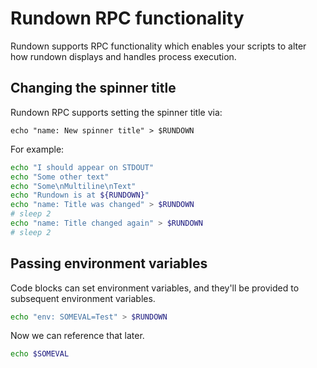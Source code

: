 # Rundown RPC functionality

Rundown supports RPC functionality which enables your scripts to alter how rundown displays and handles process execution.

## Changing the spinner title

Rundown RPC supports setting the spinner title via:

    echo "name: New spinner title" > $RUNDOWN

For example:

``` bash stdout
echo "I should appear on STDOUT"
echo "Some other text"
echo "Some\nMultiline\nText"
echo "Rundown is at ${RUNDOWN}"
echo "name: Title was changed" > $RUNDOWN
# sleep 2
echo "name: Title changed again" > $RUNDOWN
# sleep 2
```

## Passing environment variables

Code blocks can set environment variables, and they'll be provided to subsequent environment variables.

``` bash reveal nospin
echo "env: SOMEVAL=Test" > $RUNDOWN
```

Now we can reference that later.

``` bash stdout reveal nospin
echo $SOMEVAL
```